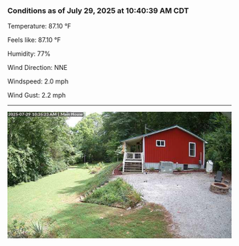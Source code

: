 ### Conditions as of July 29, 2025 at 10:40:39 AM CDT 

Temperature: 87.10 &deg;F

Feels like: 87.10 &deg;F

Humidity: 77%

Wind Direction: NNE

Windspeed: 2.0 mph

Wind Gust: 2.2 mph

---

<img src="./images/latest.jpeg"/>

